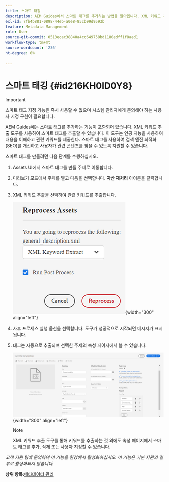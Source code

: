 ```yaml
---
title: 스마트 태깅
description: AEM Guides에서 스마트 태그를 추가하는 방법을 알아봅니다. XML 키워드 추출 도구를 사용하여 관련 키워드를 추출하십시오.
exl-id: 7fb4b881-0898-44eb-a0e8-85cb99d9593b
feature: Metadata Management
role: User
source-git-commit: 0513ecac38840a4cc649758bd1180edff1f8aed1
workflow-type: tm+mt
source-wordcount: '236'
ht-degree: 0%

---
```


# 스마트 태깅 {#id216KH0ID0Y8}

>[!IMPORTANT]
>
> 스마트 태그 지정 기능은 즉시 사용할 수 없으며 시스템 관리자에게 문의해야 하는 사용자 지정 구현이 필요합니다.

AEM Guides에는 스마트 태그를 추가하는 기능이 포함되어 있습니다. XML 키워드 추출 도구를 사용하여 스마트 태그를 추출할 수 있습니다. 이 도구는 인공 지능을 사용하여 내용을 이해하고 관련 키워드를 제공한다. 스마트 태그를 사용하여 검색 엔진 최적화 \(SEO\)를 개선하고 사용자가 관련 콘텐츠를 찾을 수 있도록 지원할 수 있습니다.

스마트 태그를 만들려면 다음 단계를 수행하십시오.

1. Assets UI에서 스마트 태그를 만들 주제로 이동합니다.
1. 미리보기 모드에서 주제를 열고 다음을 선택합니다. **자산 재처리** 아이콘을 클릭합니다.
1. XML 키워드 추출을 선택하여 관련 키워드를 추출합니다.

   ![](images/smart-tag-reprocess-asset.png){width="300" align="left"}

1. 사후 프로세스 실행 옵션을 선택합니다. 도구가 성공적으로 시작되면 메시지가 표시됩니다.
1. 태그는 자동으로 추출되며 선택한 주제의 속성 페이지에서 볼 수 있습니다.

   ![](images/properties-smart-tags.png){width="800" align="left"}

   >[!NOTE]
   >
   > XML 키워드 추출 도구를 통해 키워드를 추출하는 것 외에도 속성 페이지에서 스마트 태그를 추가, 삭제 또는 사용자 지정할 수 있습니다.


*고객 지원 팀에 문의하여 이 기능을 환경에서 활성화하십시오. 이 기능은 기본 지원의 일부로 활성화되지 않습니다.*

**상위 항목:**[&#x200B;메타데이터 관리](manage-metadata.md)
